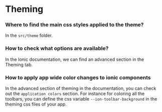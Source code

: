 # Theming

### Where to find the main css styles applied to the theme?
In the `src/theme` folder.

### How to check what options are available?
In the Ionic documentation, we can find an advanced section in the Theming tab.

### How to apply app wide color changes to ionic components
In the advanced section of theming in the documentation, you can check out the
`application colors` section.
For instance for coloring all the toolbars, you can define the css variable
`--ion-toolbar-background` in the theming css files of your app.
